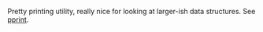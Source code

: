 Pretty printing utility, really nice for looking at larger-ish data structures. See [pprint](/clojure.pprint/pprint).
